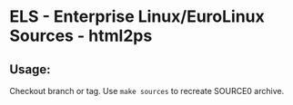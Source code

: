# ELS - Enterprise Linux/EuroLinux Sources - html2ps
 
## Usage:
  Checkout branch or tag. Use `make sources` to recreate  SOURCE0 archive.
